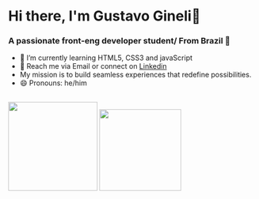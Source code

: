 ### <h1> Hi there, I'm Gustavo Gineli👋 </h1>

<h3> A passionate front-eng developer student/ From Brazil 📍 </h3>

- 🌱 I’m currently learning HTML5, CSS3 and javaScript
- 📧 Reach me via Email or connect on <a href= "https://www.linkedin.com/in/gustavo-g-1521a4287/">Linkedin</a>
- My mission is to build seamless experiences that redefine possibilities.
- 😄 Pronouns: he/him

##
  <div>
 <img height="180en" src="https://github-readme-stats.vercel.app/api?username=gustavogineli&show_icons=true&theme=radical">

<img height="165en" src="https://github-readme-stats.vercel.app/api/top-langs/?username=gustavogineli&layout=compact">   
  </div>


